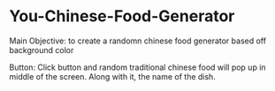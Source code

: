 # You-Chinese-Food-Generator

Main Objective: to create a randomn chinese food generator based off background color

Button:
Click button and random traditional chinese food will pop up in middle of the screen. Along with it, the name of the dish.


